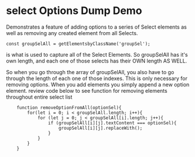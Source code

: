 # select Options Dump Demo

Demonstrates a feature of adding options to a series of Select elements as well as removing any created element from all Selects.

    const groupSelAll = getElementsbyClassName('groupSel');

is what is used to capture all of the Select Elements. So groupSelAll has it's own length, and each one of those selects has their OWN length AS WELL.

So when you go through the array of groupSelAll, you also have to go through the length of each one of those indexes. This is only necessary for removing options. When you add elements you simply append a new option element. review code below to see function for removing elements throughout entire select list

        function removeOptionFromAll(optionSel){
            for(let i = 0; i < groupSelAll.length; i++){
                for (let j = 0; j < groupSelAll[i].length; j++){
                    if (groupSelAll[i][j].textContent === optionSel){
                        groupSelAll[i][j].replaceWith();
                    }
                }
            }
        }
